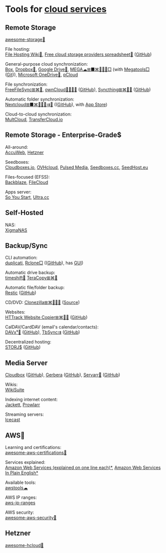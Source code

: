 
# Tools for [cloud services](https://trendless.tech/cloud/)

## Remote Storage

[awesome-storage💩](https://github.com/okhosting/awesome-storage)

File hosting:  
[File Hosting Wiki💩](https://filehostlist.miraheze.org/wiki/Main_Page),
[Free cloud storage providers spreadsheet💩](https://nafanz.github.io/) ([GitHub](https://github.com/nafanz/nafanz.github.io))

General-purpose cloud synchronization:  
[Box](https://www.box.com/),
[Dropbox🧛](https://www.dropbox.com/),
[Google Drive🧛](https://www.google.com/drive/),
[MEGA☁⊞■⌘🐧🍎🤖□](https://mega.nz/) (with [Megatools□](https://megatools.megous.com/) ([Git](https://megous.com/git/megatools))),
[Microsoft OneDrive🧛](https://www.onedrive.com/),
[pCloud](https://www.pcloud.com/)

File synchronization:  
[FreeFileSync⊞⌘🐧](https://freefilesync.org/),
[ownCloud💾🆓🍎🤖](https://owncloud.com/) ([GitHub](https://github.com/owncloud)),
[Syncthing⊞⌘🐧🤖](https://syncthing.net/) ([GitHub](https://github.com/syncthing/))

Automatic folder synchronization:  
[Nextcloud⊞■⌘🐧🍎🤖⇉💾](https://nextcloud.com/) (([GitHub](https://github.com/nextcloud)), with [App Store](https://apps.nextcloud.com/))

Cloud-to-cloud synchronization:  
[MultCloud](https://www.multcloud.com/),
[TransferCloud.io](https://transfercloud.io/)

## Remote Storage - Enterprise-Grade$

All-around:  
[AccuWeb](https://www.accuwebhosting.com/),
[Hetzner](https://www.hetzner.com/)

Seedboxes:  
[Cloudboxes.io](https://cloudboxes.io/),
[OVHcloud](https://www.ovhcloud.com/),
[Pulsed Media](https://pulsedmedia.com/),
[Seedboxes.cc](https://www.seedboxes.cc/),
[SeedHost.eu](https://www.seedhost.eu/)

Files-focused (EFSS):  
[Backblaze](https://www.backblaze.com/),
[FileCloud](https://www.filecloud.com/)

Apps server:  
[So You Start](https://www.soyoustart.com/us/),
[Ultra.cc](https://ultra.cc/)

## Self-Hosted

NAS:  
[XigmaNAS](https://xigmanas.com/)

## Backup/Sync

CLI automation:  
[duplicati](https://github.com/duplicati/duplicati),
[Rclone□](https://rclone.org/) (([GitHub](https://github.com/rclone/rclone)), has [GUI](https://rclone.org/gui/))

Automatic drive backup:  
[timeshift🐧](https://github.com/linuxmint/timeshift)
[TeraCopy⊞⌘🤖](https://www.codesector.com/teracopy)

Automatic file/folder backup:  
[Restic](https://restic.readthedocs.io/) ([GitHub](https://github.com/restic/restic))

CD/DVD:
[Clonezilla⊞⌘🐧🍎🤖](https://clonezilla.org/) ([Source](https://clonezilla.org/related-links/))

Websites:  
[HTTrack Website Copier⊞⌘🐧🤖](https://www.httrack.com/) ([GitHub](https://github.com/xroche/httrack))

CalDAV/CardDAV (email's calendar/contacts):  
[DAVx⁵🤖](https://www.davx5.com/) ([GitHub](https://github.com/bitfireAT/davx5-ose)),
[TbSync⇉](https://addons.thunderbird.net/en-us/thunderbird/addon/tbsync/) ([GitHub](https://github.com/jobisoft/TbSync))

Decentralized hosting:  
[STORJ$](https://www.storj.io/) ([GitHub](https://github.com/Storj/))

## Media Server

[Cloudbox](https://cloudbox.works/) ([GitHub](https://github.com/Cloudbox/Cloudbox)),
[Gerbera](https://gerbera.io/) ([GitHub](https://github.com/gerbera/gerbera)),
[Servarr💾](https://wiki.servarr.com/) ([GitHub](https://github.com/Servarr/Wiki))

Wikis:  
[WikiSuite](https://wikisuite.org/)

Indexing internet content:  
[Jackett](https://github.com/Jackett/Jackett),
[Prowlarr](https://prowlarr.com/)

Streaming servers:  
[Icecast](https://icecast.org/)

## AWS🧛

Learning and certifications:  
[awesome-aws-certifications💩](https://github.com/ptcodes/awesome-aws-certifications)

Services explained:  
[Amazon Web Services (explained on one line each)*](https://adayinthelifeof.nl/2020/05/20/aws.html),
[Amazon Web Services In Plain English*](https://expeditedsecurity.com/aws-in-plain-english/)

Available tools:  
[awstools☁](https://awstools.dev/)

AWS IP ranges:  
[aws-ip-ranges](https://github.com/seligman/aws-ip-ranges)

AWS security:  
[awesome-aws-security💩](https://github.com/jassics/awesome-aws-security)

## Hetzner

[awesome-hcloud💩](https://github.com/hetznercloud/awesome-hcloud)
